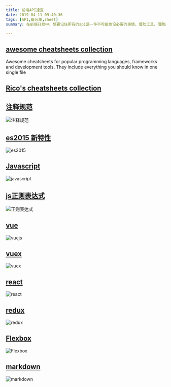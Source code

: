 ```yaml
---
title: 前端API速查
date: 2019-04-11 09:40:36
tags: [API,备忘单,sheet]
summary: 在前端开发中，想要记住所有的api是一件不可能也没必要的事情，借助工具，借助前人的整理，你可以把精力放在更重要的事情上。以下是前端er日常开发中常用的cheatsheets

---
```


## [awesome cheatsheets collection](https://lecoupa.github.io/awesome-cheatsheets/)
Awesome cheatsheets for popular programming languages, frameworks and development tools.
 They include everything you should know in one single file

## [Rico's cheatsheets collection](https://devhints.io/) 

## [注释规范](https://devhints.io/jsdoc)
![注释规范](https://ws1.sinaimg.cn/large/006tNc79gy1g1ygyiw8c1j31hj0u0qas.jpg)

## [es2015 新特性](https://devhints.io/es6)
![es2015](https://www.strilliant.com/images/1*l90SMm_aR9UD8m9QDu3kKA.png)

## [Javascript](http://overapi.com/javascript)
![javascript](https://www.strilliant.com/images/1*sqkshvsmr7hN4Ab2A7GJzg.png)

## [js正则表达式](https://www.debuggex.com/cheatsheet/regex/javascript)
![正则表达式](https://www.strilliant.com/images/1*jHRyyzwj9z11ouDkY9dK9Q.png)

## [vue](https://vuejs-tips.github.io/cheatsheet/)
![vuejs](https://www.strilliant.com/images/1*xKmyDitGEXGg1J9FBpbqHw.png)

## [vuex](https://vuejs-tips.github.io/vuex-cheatsheet/)
![vuex](https://www.strilliant.com/images/1*M-UIS7PPmvh_HuZVTqarzA.png)

## [react](https://devhints.io/react)
![react](https://www.strilliant.com/images/1*VhtpckI6V0tckQa3uM9MbA.png)

## [redux](https://github.com/linkmesrl/react-journey-2016/blob/master/resources/egghead-redux-cheat-sheet-3-2-1.pdf)

![redux](https://www.strilliant.com/images/1*KJQ-XK2yK-903OXHCRQpLw.png)

## [Flexbox](https://yoksel.github.io/flex-cheatsheet/)
![Flexbox](https://www.strilliant.com/images/1*q8xJa81twW6J-U_URHOJvQ.png)

## [markdown](https://devhints.io/markdown)
![markdown](https://ws2.sinaimg.cn/large/006tNc79gy1g1yg5r0wvnj31ny0u0afl.jpg)
